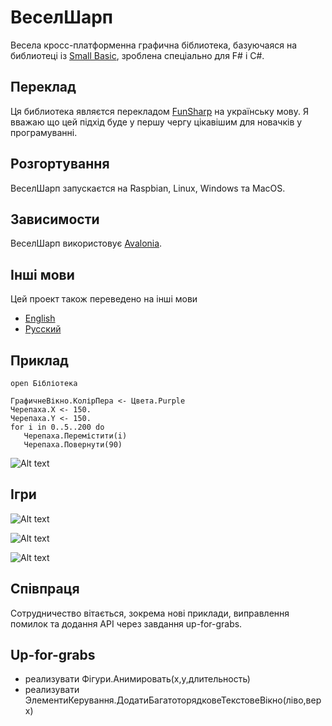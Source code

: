 # ВеселШарп
Весела кросс-платформенна графична біблиотека, базуючаяся на библиотеці із [Small Basic](http://smallbasic.com/), зроблена спеціально для F# і C#.

## Переклад

Ця библиотека являєтся перекладом [FunSharp](https://github.com/ptrelford/FunSharp) на українську мову. Я вважаю що цей підхід буде у першу чергу цікавішим для новачків у програмуванні.

## Розгортування

ВеселШарп запускаєтся на Raspbian, Linux, Windows та MacOS.

## Зависимости

ВеселШарп використовує [Avalonia](https://github.com/AvaloniaUI/Avalonia).

## Інші мови

Цей проект також переведено на інші мови
- [English](https://github.com/kant2002/funsharp/tree/main)
- [Русский](https://github.com/kant2002/funsharp/tree/%D0%B3%D0%BB%D0%B0%D0%B2%D0%BD%D0%B0%D1%8F)

## Приклад

```F#
open Бібліотека

ГрафичнеВікно.КолірПера <- Цвета.Purple
Черепаха.X <- 150.
Черепаха.Y <- 150.
for i in 0..5..200 do
   Черепаха.Перемістити(i)
   Черепаха.Повернути(90)
```
![Alt text](http://trelford.com/FunSharp/Turtle_Example.png "Приклад Черепахи")

## Ігри

![Alt text](http://trelford.com/FunSharp/1942.png "1942")

![Alt text](http://trelford.com/FunSharp/Asteroids.png "Астероіди")

![Alt text](http://trelford.com/FunSharp/Tetris.png "Тетріс")

## Співпраця

Сотрудничество вітається, зокрема нові приклади, виправлення помилок та додання API через завдання up-for-grabs.

## Up-for-grabs

- реализувати Фігури.Анимировать(x,y,длительность)
- реализувати ЭлементиКерування.ДодатиБагатоторядковеТекстовеВікно(ліво,верх)

